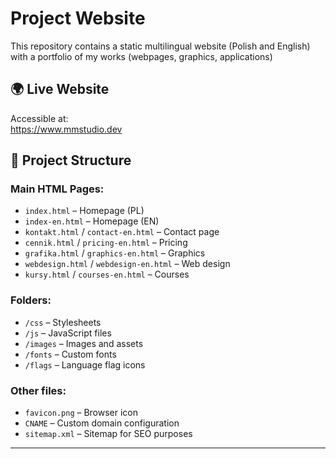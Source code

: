 # Project Website

This repository contains a static multilingual website (Polish and English) with a portfolio of my works (webpages, graphics, applications)

## 🌍 Live Website

Accessible at:  
https://www.mmstudio.dev

## 📁 Project Structure

### Main HTML Pages:
- `index.html` – Homepage (PL)
- `index-en.html` – Homepage (EN)
- `kontakt.html` / `contact-en.html` – Contact page
- `cennik.html` / `pricing-en.html` – Pricing
- `grafika.html` / `graphics-en.html` – Graphics
- `webdesign.html` / `webdesign-en.html` – Web design
- `kursy.html` / `courses-en.html` – Courses

### Folders:
- `/css` – Stylesheets
- `/js` – JavaScript files
- `/images` – Images and assets
- `/fonts` – Custom fonts
- `/flags` – Language flag icons

### Other files:
- `favicon.png` – Browser icon
- `CNAME` – Custom domain configuration
- `sitemap.xml` – Sitemap for SEO purposes

---

